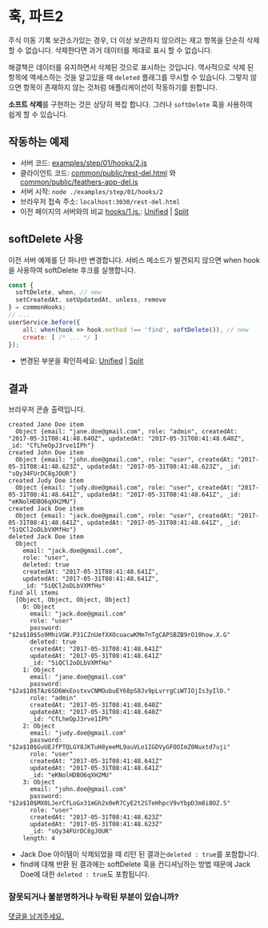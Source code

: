 # 훅, 파트2

주식 이동 기록 보관소가있는 경우,
더 이상 보관하지 않으려는 재고 항목을 단순히 삭제할 수 없습니다.
삭제한다면 과거 데이터를 제대로 표시 할 수 없습니다.

해결책은 데이터를 유지하면서 삭제된 것으로 표시하는 것입니다.
역사적으로 삭제 된 항목에 액세스하는 것을 알고있을 때 `deleted` 플래그를 무시할 수 있습니다.
그렇지 않으면 항목이 존재하지 않는 것처럼 애플리케이션이 작동하기를 원합니다.

**소프트 삭제**를 구현하는 것은 상당히 복잡 합니다.
그러나 `softDelete` 훅을 사용하여 쉽게 할 수 있습니다.

## 작동하는 예제

- 서버 코드: [examples/step/01/hooks/2.js](https://github.com/feathersjs/feathers-docs/blob/master/examples/step/01/hooks/2.js)
- 클라이언트 코드: [common/public/rest-del.html](https://github.com/feathersjs/feathers-docs/blob/master/examples/step/01/common/public/rest.html)
와
[common/public/feathers-app-del.js](https://github.com/feathersjs/feathers-docs/blob/master/examples/step/01/common/public/feathers-app-del.js)
- 서버 시작: `node ./examples/step/01/hooks/2`
- 브라우저 접속 주소: `localhost:3030/rest-del.html`
- 이전 페이지의 서버와의 비교
[hooks/1.js.](https://github.com/feathersjs/feathers-docs/blob/master/examples/step/01/hooks/1.js):
[Unified](http://htmlpreview.github.io/?https://github.com/feathersjs/feathers-docs/blob/master/examples/step/_diff/01-hooks-2-line.html)
|
[Split](http://htmlpreview.github.io/?https://github.com/feathersjs/feathers-docs/blob/master/examples/step/_diff/01-hooks-2-side.html)

## softDelete 사용

이전 서버 예제를 단 하나만 변경합니다.
서비스 메소드가 발견되지 않으면 when hook을 사용하여 softDelete 후크를 실행합니다.

```javascript
const {
  softDelete, when, // new
  setCreatedAt, setUpdatedAt, unless, remove
} = commonHooks;
// ...
userService.before({
    all: when(hook => hook.method !== 'find', softDelete()), // new
    create: [ /* ... */ ]
});
```
- 변경된 부분을 확인하세요:
[Unified](http://htmlpreview.github.io/?https://github.com/feathersjs/feathers-docs/blob/master/examples/step/_diff/01-hooks-2-line.html)
|
[Split](http://htmlpreview.github.io/?https://github.com/feathersjs/feathers-docs/blob/master/examples/step/_diff/01-hooks-2-side.html)

## 결과

브라우저 콘솔 출력입니다.

```text
created Jane Doe item
  Object {email: "jane.doe@gmail.com", role: "admin", createdAt: "2017-05-31T08:41:48.640Z", updatedAt: "2017-05-31T08:41:48.640Z", _id: "CfLheOpJ3rve1IPh"}
created John Doe item
  Object {email: "john.doe@gmail.com", role: "user", createdAt: "2017-05-31T08:41:48.623Z", updatedAt: "2017-05-31T08:41:48.623Z", _id: "sQy34FUrDC8gJOUR"}
created Judy Doe item
  Object {email: "judy.doe@gmail.com", role: "user", createdAt: "2017-05-31T08:41:48.641Z", updatedAt: "2017-05-31T08:41:48.641Z", _id: "eKNolHDBO6qXH2MU"}
created Jack Doe item
  Object {email: "jack.doe@gmail.com", role: "user", createdAt: "2017-05-31T08:41:48.641Z", updatedAt: "2017-05-31T08:41:48.641Z", _id: "5iQCl2oDLbVXMfHo"}
deleted Jack Doe item
  Object
    email: "jack.doe@gmail.com",
    role: "user",
    deleted: true
    createdAt: "2017-05-31T08:41:48.641Z",
    updatedAt: "2017-05-31T08:41:48.641Z",
    _id: "5iQCl2oDLbVXMfHo"
find all items
  [Object, Object, Object, Object]
    0: Object
      email: "jack.doe@gmail.com"
      role: "user"
      password: "$2a$10$So9MhiVGW.P31CZnUefXXOcuacwKMm7nTgCAPSBZB9rO10how.X.G"
      deleted: true
      createdAt: "2017-05-31T08:41:48.641Z"
      updatedAt: "2017-05-31T08:41:48.641Z"
      _id: "5iQCl2oDLbVXMfHo"
    1: Object
      email: "jane.doe@gmail.com"
      password: "$2a$10$TAz6SD6WxEostxvCNMOubuEY68pS8Jv9pLvrrgCiWTIOjIs3yIlO."
      role: "admin"
      createdAt: "2017-05-31T08:41:48.640Z"
      updatedAt: "2017-05-31T08:41:48.640Z"
      _id: "CfLheOpJ3rve1IPh"
    2: Object
      email: "judy.doe@gmail.com"
      password: "$2a$10$GvUEJfPTQLGY8JKTuH8yeeML9auVLo1IGDVyGFOOImZ0Nuxtd7uji"
      role: "user"
      createdAt: "2017-05-31T08:41:48.641Z"
      updatedAt: "2017-05-31T08:41:48.641Z"
      _id: "eKNolHDBO6qXH2MU"
    3: Object
      email: "john.doe@gmail.com"
      password: "$2a$10$MX0LJerCfLoGx31mGh2x0eR7CyE2t2STeHhpcV9vYbpD3m8i8OZ.S"
      role: "user"
      createdAt: "2017-05-31T08:41:48.623Z"
      updatedAt: "2017-05-31T08:41:48.623Z"
      _id: "sQy34FUrDC8gJOUR"
    length: 4
```

- Jack Doe 아이템이 삭제되었을 때 리턴 된 결과는`deleted : true`를 포함합니다.
- find에 대해 반환 된 결과에는 softDelete 훅을 컨디셔닝하는 방법 때문에 Jack Doe에 대한 `deleted : true`도 포함됩니다.

### 잘못되거나 불분명하거나 누락된 부분이 있습니까?
[댓글을 남겨주세요.](https://github.com/feathersjs/feathers-docs/issues/new?title=Comment:Step-Basic-Hooks-2&body=Comment:Step-Basic-Hooks-2)
